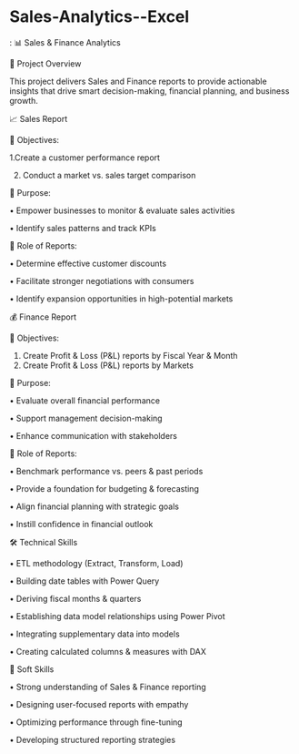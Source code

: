 # Sales-Analytics--Excel
:
📊 Sales & Finance Analytics

🔹 Project Overview

This project delivers Sales and Finance reports to provide actionable insights that drive smart decision-making, financial planning, and business growth.

📈 Sales Report

🎯 Objectives:

1.Create a customer performance report

2. Conduct a market vs. sales target comparison

📌 Purpose:

• Empower businesses to monitor & evaluate sales activities

• Identify sales patterns and track KPIs

📑 Role of Reports:

• Determine effective customer discounts

• Facilitate stronger negotiations with consumers

• Identify expansion opportunities in high-potential markets

💰 Finance Report

🎯 Objectives:

1. Create Profit & Loss (P&L) reports by Fiscal Year & Month
2. Create Profit & Loss (P&L) reports by Markets

📌 Purpose:

• Evaluate overall financial performance

• Support management decision-making

• Enhance communication with stakeholders

📑 Role of Reports:

• Benchmark performance vs. peers & past periods

• Provide a foundation for budgeting & forecasting

• Align financial planning with strategic goals

• Instill confidence in financial outlook

🛠️ Technical Skills

• ETL methodology (Extract, Transform, Load)

• Building date tables with Power Query

• Deriving fiscal months & quarters

• Establishing data model relationships using Power Pivot

• Integrating supplementary data into models

• Creating calculated columns & measures with DAX

🤝 Soft Skills

• Strong understanding of Sales & Finance reporting

• Designing user-focused reports with empathy

• Optimizing performance through fine-tuning

• Developing structured reporting strategies


